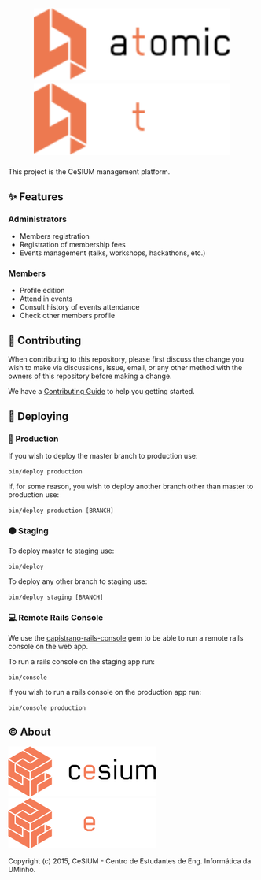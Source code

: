 [contributing]: CONTRIBUTING.md
[capistrano-repo]: https://github.com/ydkn/capistrano-rails-console

<h1 align="center">
  <img src=".github/brand/atomic-DARK.svg#gh-light-mode-only" width="400">
  <img src=".github/brand/atomic-LIGHT.svg#gh-dark-mode-only" width="400">
</h1>

This project is the CeSIUM management platform.

## ✨ Features

### Administrators

- Members registration
- Registration of membership fees
- Events management (talks, workshops, hackathons, etc.)

### Members

- Profile edition
- Attend in events
- Consult history of events attendance
- Check other members profile

## 🤝 Contributing

When contributing to this repository, please first discuss the change you wish
to make via discussions, issue, email, or any other method with the owners of
this repository before making a change.

We have a [Contributing Guide][contributing] to help you getting started.

## 🚀 Deploying

### 🔴 Production

If you wish to deploy the master branch to production use:

`bin/deploy production`

If, for some reason, you wish to deploy another branch other than master to
production use:

`bin/deploy production [BRANCH]`

### 🟠 Staging

To deploy master to staging use:

`bin/deploy`

To deploy any other branch to staging use:

`bin/deploy staging [BRANCH]`

### 💻 Remote Rails Console

We use the [capistrano-rails-console][capistrano-repo] gem to be able to run a
remote rails console on the web app.

To run a rails console on the staging app run:

`bin/console`

If you wish to run a rails console on the production app run:

`bin/console production`

## ©️ About

<img src=".github/brand/cesium-DARK.svg#gh-light-mode-only" width="300">
<img src=".github/brand/cesium-LIGHT.svg#gh-dark-mode-only" width="300">

Copyright (c) 2015, CeSIUM - Centro de Estudantes de Eng. Informática da UMinho.
